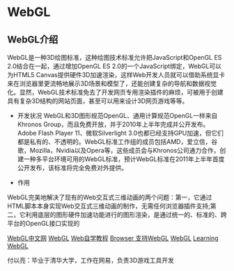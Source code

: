 # WebGL

## WebGL介绍

WebGL是一种3D绘图标准，这种绘图技术标准允许把JavaScript和OpenGL ES 2.0结合在一起，通过增加OpenGL ES 2.0的一个JavaScript绑定，WebGL可以为HTML5 Canvas提供硬件3D加速渲染，这样Web开发人员就可以借助系统显卡来在浏览器里更流畅地展示3D场景和模型了，还能创建复杂的导航和数据视觉化。显然，WebGL技术标准免去了开发网页专用渲染插件的麻烦，可被用于创建具有复杂3D结构的网站页面，甚至可以用来设计3D网页游戏等等。


* 开发状况
WebGL和3D图形规范OpenGL、通用计算规范OpenGL一样来自Khronos Group，而且免费开放，并于2010年上半年完成并公开发布。Adobe Flash Player 11、微软Silverlight 3.0也都已经支持GPU加速，但它们都是私有的、不透明的。WebGL标准工作组的成员包括AMD，爱立信，谷歌，Mozilla，Nvidia以及Opera等，这些成员会与Khronos公司通力合作，创建一种多平台环境可用的WebGL标准，预计WebGL标准在2011年上半年首度公开发布，该标准将完全免费对外提供。

* 作用

WebGL完美地解决了现有的Web交互式三维动画的两个问题：第一，它通过HTML脚本本身实现Web交互式三维动画的制作，无需任何浏览器插件支持;第二，它利用底层的图形硬件加速功能进行的图形渲染，是通过统一的、标准的、跨平台的OpenGL接口实现的



[WebGL中文网](http://www.hewebgl.com/)
[WebGL](http://www.open-open.com/news/tags/WebGL?pn=0)
[Web自学教程](http://blog.csdn.net/tiewen/article/details/6895582)
[Browser 支持WebGL](http://get.webgl.org/)
[WebGL](https://www.khronos.org/webgl/)
[Learning WebGL](http://learningwebgl.com/blog/)

付以亮：毕业于清华大学，工作在网易，负责3D游戏工具开发
